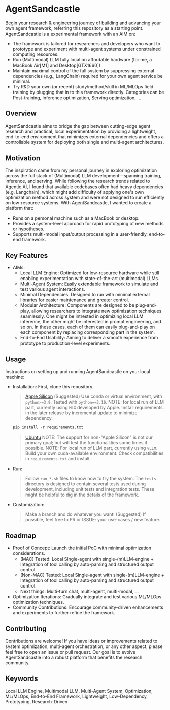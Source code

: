 # AgentSandcastle
Begin your research & engineering journey of building and advancing your own agent framework, referring this repository as a starting point.
AgentSandcastle is a experimental framework with an AIM on:

* The framework is tailored for researchers and developers who want to prototype and experiment with multi-agent systems under constrained computing resources.
* Run (Multimodal) LLM fully local on affordable hardware (for me, a MacBook Air\[M1\] and Desktop\[GTX1660\])
* Maintain maximal control of the full system by suppressing external dependencies (e.g., LangChain) required for your own agent service be minimal.
* Try R&D your own (or recent) study/method/skill in ML/MLOps field training by plugging that in to this framework directly. Categories can be Post-training, Inference optimization, Serving optimization, ...

## Overview
AgentSandcastle aims to bridge the gap between cutting-edge agent research and practical, local experimentation by providing a lightweight, end-to-end environment that minimizes external dependencies and offers a controllable system for deploying both single and multi-agent architectures.

## Motivation
The inspiration came from my personal journey in exploring optimization across the full stack of (Multimodal) LLM development—spanning training, inference, and serving. While following the research trends related to Agentic AI, I found that available codebases often had heavy dependencies (e.g. Langchain), which might add difficulty of applying one's own optimization method across system and were not designed to run efficiently on low-resource systems. With AgentSandcastle, I wanted to create a platform that:

* Runs on a personal machine such as a MacBook or desktop.
* Provides a system-level approach for rapid prototyping of new methods or hypotheses.
* Supports multi-modal input/output processing in a user-friendly, end-to-end framework.

## Key Features
* AIMs:
  * Local LLM Engine: Optimized for low-resource hardware while still enabling experimentation with state-of-the-art (multimodal) LLMs.
  * Multi-Agent System: Easily extendable framework to simulate and test various agent interactions.
  * Minimal Dependencies: Designed to run with minimal external libraries for easier maintenance and greater control.
  * Modular Architecture: Components are designed to be plug-and-play, allowing researchers to integrate new optimization techniques seamlessly. One might be intrested in optimizing local LLM inference, the other might be interested in prompt engineering, and so on. In these cases, each of them can easily plug-and-play on each component by replacing corresponding part in the system.
  * End-to-End Usability: Aiming to deliver a smooth experience from prototype to production-level experiments.

## Usage
Instructions on setting up and running AgentSandcastle on your local machine:
* Installation:
First, clone this repository.
  > [Apple Silicon]()
  > (Suggested) Use conda or virtual environment, with `python>=3.9`. Tested with `python==3.10`.
  > NOTE: for local run of LLM part, currently using `MLX` developed by Apple.
  > Install requirements. <Subject to change> in the later release by incremental update to minimize dependency.
    ```python
    pip install -r requirements.txt
    ```

  > [Ubuntu]()
  > NOTE: The support for non-"Apple Silicon" is not our primary goal; but will test the functionallities some times if possible.
  > NOTE: For local run of LLM part, currently using `vLLM`.
  > Build your own cuda-available environment.
  > Check compatibilities in `requirements.txt` and install.
 
* Run:
  > Follow `run_*.sh` files to know how to try the system.
  > The `tests` directory is designed to contain several tests used during development, including unit tests and integration tests. These might be helpful to dig in the details of the framework. 

* Customization:
  > Make a branch and do whatever you want!
  > (Suggested) If possible, feel free to PR or ISSUE: your use-cases / new feature. 

## Roadmap
* Proof of Concept: Launch the initial PoC with minimal optimization considerations.
  * (MAC) Tested: Local Single-agent with single-(m)LLM-engine + Integration of tool calling by auto-parsing and structured output control.
  * (Non-MAC) Tested: Local Single-agent with single-(m)LLM-engine + Integration of tool calling by auto-parsing and structured output control.
  * Next things: Multi-turn chat, multi-agent, multi-modal, ...
* Optimization Iterations: Gradually integrate and test various ML/MLOps optimization techniques.
* Community Contributions: Encourage community-driven enhancements and experiments to further refine the framework.

## Contributing
Contributions are welcome! If you have ideas or improvements related to system optimization, multi-agent orchestration, or any other aspect, please feel free to open an issue or pull request. Our goal is to evolve AgentSandcastle into a robust platform that benefits the research community.

## Keywords
Local LLM Engine, Multimodal LLM, Multi-Agent System, Optimization, ML/MLOps, End-to-End Framework, Lightweight, Low-Dependency, Prototyping, Research-Driven

